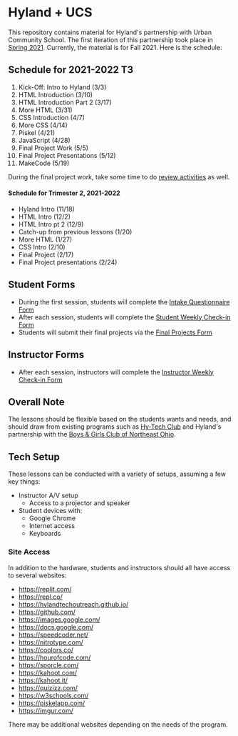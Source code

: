 # Hyland + UCS
This repository contains material for Hyland's partnership with Urban Community School. The first iteration of this partnership took place in [Spring 2021](Spring2021/). Currently, the material is for Fall 2021. Here is the schedule:

## Schedule for 2021-2022 T3

1. Kick-Off: Intro to Hyland (3/3)
1. HTML Introduction (3/10)
1. HTML Introduction Part 2 (3/17)
1. More HTML (3/31)
1. CSS Introduction (4/7)
1. More CSS (4/14)
1. Piskel (4/21)
1. JavaScript (4/28)
1. Final Project Work (5/5)
1. Final Project Presentations (5/12)
1. MakeCode (5/19)

During the final project work, take some time to do [review activities](ReviewActivities/README.md) as well.

#### Schedule for Trimester 2, 2021-2022

- Hyland Intro (11/18)
- HTML Intro (12/2)
- HTML Intro pt 2 (12/9)
- Catch-up from previous lessons (1/20)
- More HTML (1/27)
- CSS Intro (2/10)
- Final Project (2/17)
- Final Project presentations (2/24)

## Student Forms
- During the first session, students will complete the [Intake Questionnaire Form](https://docs.google.com/forms/d/1AUVZy-NmDPOFU89fCCWowKgmD0VPz5PxAOnZLSZ42YA/edit)
- After each session, students will complete the [Student Weekly Check-in Form](https://docs.google.com/forms/d/1bG2RMFuqB1jzN8Aa_40nSaWoIaOoWC6BmA5OYOD72Nw/edit)
- Students will submit their final projects via the [Final Projects Form](https://docs.google.com/forms/d/1Y20YL7TE759SGSSdpLyQqPBYCgtZ7IzhA_m7-gsR_RQ/edit)

## Instructor Forms
- After each session, instructors will complete the [Instructor Weekly Check-in Form](https://docs.google.com/forms/d/1MJjkXi64yF5g8Xf9AzgvtGJByxP2HuGbb4DCziAfQL0/edit)

## Overall Note
The lessons should be flexible based on the students wants and needs, and should draw from existing programs such as [Hy-Tech Club](https://github.com/hytechclub) and Hyland's partnership with the [Boys & Girls Club of Northeast Ohio](https://github.com/hylandtechoutreach/bgcneo).

## Tech Setup
These lessons can be conducted with a variety of setups, assuming a few key things:

- Instructor A/V setup
  - Access to a projector and speaker
- Student devices with:
  - Google Chrome
  - Internet access
  - Keyboards

### Site Access
In addition to the hardware, students and instructors should all have access to several websites:

- https://replit.com/
- https://repl.co/
- https://hylandtechoutreach.github.io/
- https://github.com/
- https://images.google.com/
- https://docs.google.com/
- https://speedcoder.net/
- https://nitrotype.com/
- https://coolors.co/
- https://hourofcode.com/
- https://sporcle.com/
- https://kahoot.com/
- https://kahoot.it/
- https://quizizz.com/
- https://w3schools.com/
- https://piskelapp.com/
- https://imgur.com/

There may be additional websites depending on the needs of the program.
